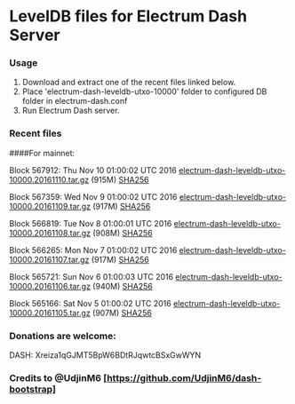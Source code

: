 # LevelDB files for Electrum Dash Server

### Usage

1. Download and extract one of the recent files linked below.
2. Place 'electrum-dash-leveldb-utxo-10000' folder to configured DB folder in electrum-dash.conf
3. Run Electrum Dash server.

### Recent files

####For mainnet:

Block 567912: Thu Nov 10 01:00:02 UTC 2016 [electrum-dash-leveldb-utxo-10000.20161110.tar.gz](https://transfer.sh/ucAYL/electrum-dash-leveldb-utxo-10000.20161110.tar.gz) (915M) [SHA256](https://transfer.sh/RK5T5/electrum-dash-leveldb-utxo-10000.20161110.tar.gz.sha256)

Block 567359: Wed Nov  9 01:00:02 UTC 2016 [electrum-dash-leveldb-utxo-10000.20161109.tar.gz](https://transfer.sh/H3WWx/electrum-dash-leveldb-utxo-10000.20161109.tar.gz) (917M) [SHA256](https://transfer.sh/6g94N/electrum-dash-leveldb-utxo-10000.20161109.tar.gz.sha256)

Block 566819: Tue Nov  8 01:00:01 UTC 2016 [electrum-dash-leveldb-utxo-10000.20161108.tar.gz](https://transfer.sh/vznCm/electrum-dash-leveldb-utxo-10000.20161108.tar.gz) (908M) [SHA256](https://transfer.sh/10QwAy/electrum-dash-leveldb-utxo-10000.20161108.tar.gz.sha256)

Block 566265: Mon Nov  7 01:00:02 UTC 2016 [electrum-dash-leveldb-utxo-10000.20161107.tar.gz](https://transfer.sh/kHUQJ/electrum-dash-leveldb-utxo-10000.20161107.tar.gz) (917M) [SHA256](https://transfer.sh/Sl7sj/electrum-dash-leveldb-utxo-10000.20161107.tar.gz.sha256)

Block 565721: Sun Nov  6 01:00:03 UTC 2016 [electrum-dash-leveldb-utxo-10000.20161106.tar.gz](https://transfer.sh/rEYGs/electrum-dash-leveldb-utxo-10000.20161106.tar.gz) (940M) [SHA256](https://transfer.sh/101VtM/electrum-dash-leveldb-utxo-10000.20161106.tar.gz.sha256)

Block 565166: Sat Nov  5 01:00:02 UTC 2016 [electrum-dash-leveldb-utxo-10000.20161105.tar.gz](https://transfer.sh/2NwvY/electrum-dash-leveldb-utxo-10000.20161105.tar.gz) (907M) [SHA256](https://transfer.sh/ixlho/electrum-dash-leveldb-utxo-10000.20161105.tar.gz.sha256)

### Donations are welcome:

DASH: Xreiza1qGJMT5BpW6BDtRJqwtcBSxGwWYN

### Credits to @UdjinM6 [https://github.com/UdjinM6/dash-bootstrap]
